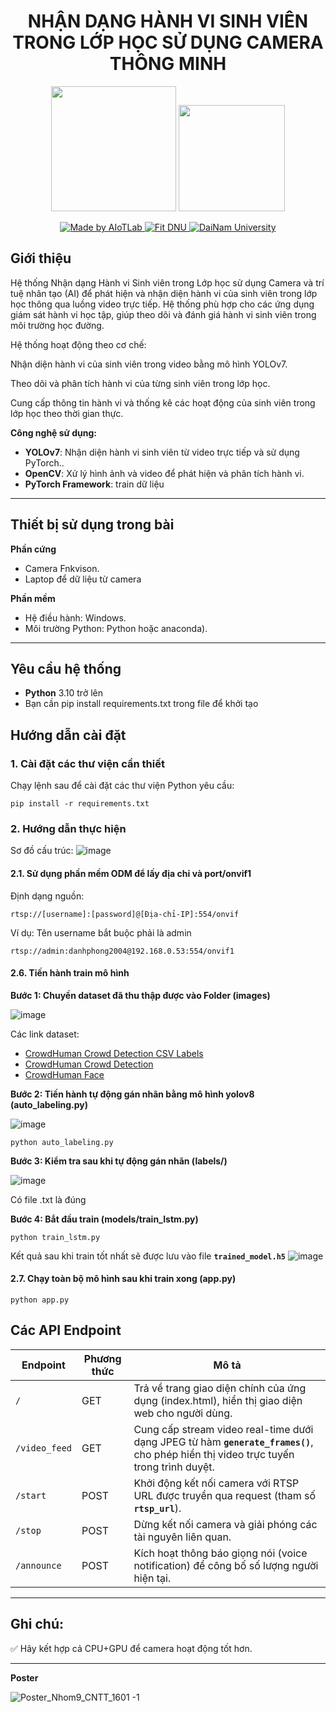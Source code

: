 <h1 align="center">NHẬN DẠNG HÀNH VI SINH VIÊN TRONG LỚP HỌC SỬ DỤNG CAMERA THÔNG MINH</h1>

<p align="center">
  <img src="https://github.com/user-attachments/assets/e5a919d1-d081-4d12-819e-5fb18ce91a68" width="200"/>
  <img src="https://github.com/user-attachments/assets/59dec55d-7825-422f-b80c-ac6915e3775a" width="170"/>
</p>
<p align="center">
  <a href="https://www.facebook.com/DNUAIoTLab">
    <img src="https://img.shields.io/badge/Made%20by%20AIoTLab-blue?style=for-the-badge" alt="Made by AIoTLab"/>
  </a>
  <a href="https://fitdnu.net/">
    <img src="https://img.shields.io/badge/Fit%20DNU-green?style=for-the-badge" alt="Fit DNU"/>
  </a>
  <a href="https://dainam.edu.vn">
    <img src="https://img.shields.io/badge/DaiNam%20University-red?style=for-the-badge" alt="DaiNam University"/>
  </a>
</p>

## **Giới thiệu**  
Hệ thống Nhận dạng Hành vi Sinh viên trong Lớp học sử dụng Camera và trí tuệ nhân tạo (AI) để phát hiện và nhận diện hành vi của sinh viên trong lớp học thông qua luồng video trực tiếp. Hệ thống phù hợp cho các ứng dụng giám sát hành vi học tập, giúp theo dõi và đánh giá hành vi sinh viên trong môi trường học đường.

Hệ thống hoạt động theo cơ chế:

Nhận diện hành vi của sinh viên trong video bằng mô hình YOLOv7.

Theo dõi và phân tích hành vi của từng sinh viên trong lớp học.

Cung cấp thông tin hành vi và thống kê các hoạt động của sinh viên trong lớp học theo thời gian thực.

**Công nghệ sử dụng:**
- **YOLOv7**: Nhận diện hành vi sinh viên từ video trực tiếp và sử dụng PyTorch..
- **OpenCV**: Xử lý hình ảnh và video để phát hiện và phân tích hành vi. 
- **PyTorch Framework**: train dữ liệu 
---

## **Thiết bị sử dụng trong bài**
**Phần cứng**
- Camera Fnkvison. 
- Laptop để dữ liệu từ camera

**Phần mềm**
- Hệ điều hành: Windows.
- Môi trường Python: Python hoặc anaconda).

---
## **Yêu cầu hệ thống**  
- **Python** 3.10 trở lên   
- Bạn cần pip install requirements.txt trong file để khởi tạo


## **Hướng dẫn cài đặt**  

### **1. Cài đặt các thư viện cần thiết**  
Chạy lệnh sau để cài đặt các thư viện Python yêu cầu:  
```
pip install -r requirements.txt
```

### **2. Hướng dẫn thực hiện**  
Sơ đồ cấu trúc:
![image](https://github.com/user-attachments/assets/1b2eb0de-d875-4dc7-a989-ad5daee27662)

#### **2.1. Sử dụng phần mềm ODM để lấy địa chỉ và port/onvif1**  
Định dạng nguồn: 
```
rtsp://[username]:[password]@[Địa-chỉ-IP]:554/onvif
```
Ví dụ: Tên username bắt buộc phải là admin
```
rtsp://admin:danhphong2004@192.168.0.53:554/onvif1
```
#### **2.6. Tiến hành train mô hình** 
**Bước 1: Chuyền dataset đã thu thập được vào Folder (images)**

![image](https://github.com/user-attachments/assets/3b2c0942-6012-479d-be58-23cf56b69820)

Các link dataset:
- [CrowdHuman Crowd Detection CSV Labels](https://www.kaggle.com/datasets/permanalwep/crowd-human-csv-labels)
- [CrowdHuman Crowd Detection](https://www.kaggle.com/datasets/permanalwep/crowdhuman-crowd-detection)
- [CrowdHuman Face](https://www.kaggle.com/datasets/permanalwep/crowdhuman-face)

**Bước 2: Tiến hành tự động gán nhãn bằng mô hình yolov8 (auto_labeling.py)**

![image](https://github.com/user-attachments/assets/1f31a6d2-e086-43c7-aec7-f424de74a345)

```
python auto_labeling.py
```
**Bước 3: Kiểm tra sau khi tự động gán nhãn (labels/)**

![image](https://github.com/user-attachments/assets/22653595-baa2-4564-98da-f4c9cefdcd7b)

Có file .txt là đúng

**Bước 4: Bắt đầu train (models/train_lstm.py)**
```
python train_lstm.py
```
Kết quả sau khi train tốt nhất sẽ được lưu vào file **`trained_model.h5`**
![image](https://github.com/user-attachments/assets/c604b999-7b20-478b-907c-a9f710aa6b08)

#### **2.7. Chạy toàn bộ mô hình sau khi train xong (app.py)** 
```
python app.py
```
## **Các API Endpoint**  
| Endpoint                 | Phương thức | Mô tả |
|--------------------------|------------|-------|
| `/`                      | GET        | Trả về trang giao diện chính của ứng dụng (index.html), hiển thị giao diện web cho người dùng. |
| `/video_feed`            | GET        | Cung cấp stream video real-time dưới dạng JPEG từ hàm **`generate_frames()`**, cho phép hiển thị video trực tuyến trong trình duyệt. |
| `/start`               | POST       | Khởi động kết nối camera với RTSP URL được truyền qua request (tham số **`rtsp_url`**).|
| `/stop`        | POST       | Dừng kết nối camera và giải phóng các tài nguyên liên quan. |
| `/announce`          | POST       | Kích hoạt thông báo giọng nói (voice notification) để công bố số lượng người hiện tại. |
---

## **Ghi chú:**  
✅ Hãy kết hợp cả CPU+GPU để camera hoạt động tốt hơn. 

---
**Poster**

![Poster_Nhom9_CNTT_1601 -_1_](https://github.com/user-attachments/assets/41c750e6-52ae-4d4c-b525-262805ef826d)
